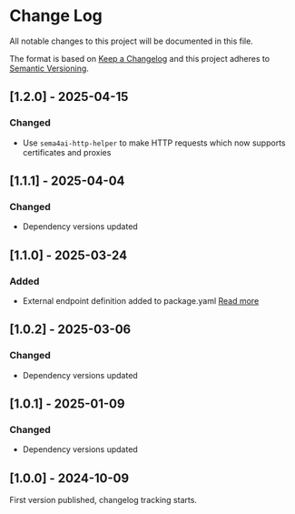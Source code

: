 # Change Log

All notable changes to this project will be documented in this file.

The format is based on [Keep a Changelog](https://keepachangelog.com/)
and this project adheres to [Semantic Versioning](https://semver.org/).

## [1.2.0] - 2025-04-15

### Changed

- Use `sema4ai-http-helper` to make HTTP requests which now supports certificates and proxies

## [1.1.1] - 2025-04-04

### Changed

- Dependency versions updated

## [1.1.0] - 2025-03-24

### Added

- External endpoint definition added to package.yaml [Read more](https://sema4.ai/docs/team-edition/marketplace/snowflake-admin#managing-external-access)

## [1.0.2] - 2025-03-06

### Changed

- Dependency versions updated

## [1.0.1] - 2025-01-09

### Changed

- Dependency versions updated

## [1.0.0] - 2024-10-09

First version published, changelog tracking starts.
